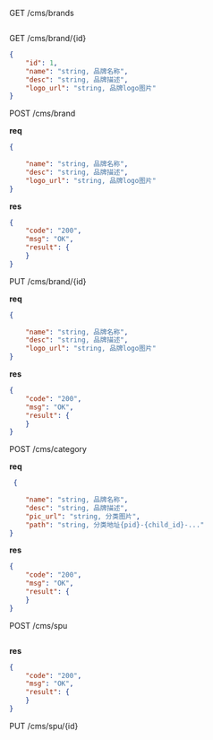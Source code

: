 GET /cms/brands
```json

```
GET /cms/brand/{id}
```json
{
    "id": 1,
    "name": "string, 品牌名称",
    "desc": "string, 品牌描述",
    "logo_url": "string, 品牌logo图片"
}
```
POST /cms/brand

**req**
```json
{
  
    "name": "string, 品牌名称",
    "desc": "string, 品牌描述",
    "logo_url": "string, 品牌logo图片"
}

```

**res**
```json
{
    "code": "200",
    "msg": "OK",
    "result": {
    }
}
```
PUT /cms/brand/{id}

**req**
```json
{
  
    "name": "string, 品牌名称",
    "desc": "string, 品牌描述",
    "logo_url": "string, 品牌logo图片"
}
```
**res**
```json
{
    "code": "200",
    "msg": "OK",
    "result": {
    }
}
```
POST /cms/category

**req**

```json
 {
  
    "name": "string, 品牌名称",
    "desc": "string, 品牌描述",
    "pic_url": "string, 分类图片",
    "path": "string, 分类地址{pid}-{child_id}-..."
}
```
**res**
```json
{
    "code": "200",
    "msg": "OK",
    "result": {
    }
}
```
POST /cms/spu
```json

```
**res**
```json
{
    "code": "200",
    "msg": "OK",
    "result": {
    }
}

```

PUT /cms/spu/{id}